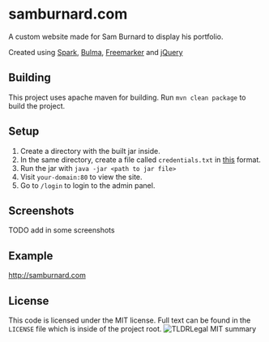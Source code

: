 # samburnard.com
A custom website made for Sam Burnard to display his portfolio.

Created using [Spark](http://sparkjava.com), [Bulma](http://bulma.io), [Freemarker](http://freemarker.org) and [jQuery](http://jquery.org)

## Building
This project uses apache maven for building. Run `mvn clean package` to build the project.

## Setup
1. Create a directory with the built jar inside.
2. In the same directory, create a file called `credentials.txt` in [this](https://gist.github.com/sponges/3ef8f2b21034717a100620c769375fb2) format.
3. Run the jar with `java -jar <path to jar file>`
4. Visit `your-domain:80` to view the site.
5. Go to `/login` to login to the admin panel.

## Screenshots
TODO add in some screenshots

## Example
http://samburnard.com

## License
This code is licensed under the MIT license. Full text can be found in the `LICENSE` file which is inside of the project root.
![TLDRLegal MIT summary](http://i.imgur.com/sj8wF1K.png)